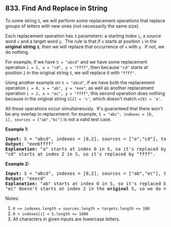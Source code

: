 ## 833. Find And Replace in String

<p>To some string <code>S</code>, we will perform some&nbsp;replacement&nbsp;operations that replace groups of letters with new ones (not necessarily the same size).</p>

<p>Each replacement operation has <code>3</code> parameters: a starting index <code>i</code>, a source word&nbsp;<code>x</code>&nbsp;and a target word&nbsp;<code>y</code>.&nbsp; The rule is that if <code><font face="monospace">x</font></code>&nbsp;starts at position <code>i</code>&nbsp;in the <strong>original</strong> <strong>string</strong> <strong><code>S</code></strong>, then we will replace that occurrence of&nbsp;<code>x</code>&nbsp;with&nbsp;<code>y</code>.&nbsp; If not, we do nothing.</p>

<p>For example, if we have&nbsp;<code>S = &quot;abcd&quot;</code>&nbsp;and we have some replacement operation&nbsp;<code>i = 2, x = &quot;cd&quot;, y = &quot;ffff&quot;</code>, then because&nbsp;<code>&quot;cd&quot;</code>&nbsp;starts at position <code><font face="monospace">2</font></code>&nbsp;in the original string <code>S</code>, we will replace it with <code>&quot;ffff&quot;</code>.</p>

<p>Using another example on <code>S = &quot;abcd&quot;</code>, if we have both the replacement operation <code>i = 0, x = &quot;ab&quot;, y = &quot;eee&quot;</code>, as well as another replacement operation&nbsp;<code>i = 2, x = &quot;ec&quot;, y = &quot;ffff&quot;</code>, this second operation does nothing because in the original string&nbsp;<code>S[2] = &#39;c&#39;</code>, which doesn&#39;t match&nbsp;<code>x[0] = &#39;e&#39;</code>.</p>

<p>All these operations occur simultaneously.&nbsp; It&#39;s guaranteed that there won&#39;t be any overlap in replacement: for example,&nbsp;<code>S = &quot;abc&quot;, indexes = [0, 1],&nbsp;sources = [&quot;ab&quot;,&quot;bc&quot;]</code> is not a valid test case.</p>

<p><strong>Example 1:</strong></p>

<pre>
<strong>Input: </strong>S = &quot;abcd&quot;, indexes = [0,2], sources = [&quot;a&quot;,&quot;cd&quot;], targets = [&quot;eee&quot;,&quot;ffff&quot;]
<strong>Output: </strong>&quot;eeebffff&quot;
<strong>Explanation:</strong> &quot;a&quot; starts at index 0 in S, so it&#39;s replaced by &quot;eee&quot;.
&quot;cd&quot; starts at index 2 in S, so it&#39;s replaced by &quot;ffff&quot;.
</pre>

<p><strong>Example 2:</strong></p>

<pre>
<strong>Input: </strong>S = &quot;abcd&quot;, indexes = [0,2], sources = [&quot;ab&quot;,&quot;ec&quot;], targets = [&quot;eee&quot;,&quot;ffff&quot;]
<strong>Output: </strong>&quot;eeecd&quot;
<strong>Explanation:</strong> &quot;ab&quot; starts at index 0 in S, so it&#39;s replaced by &quot;eee&quot;. 
&quot;ec&quot; doesn&#39;t starts at index 2 in the <strong>original</strong> S, so we do nothing.
</pre>

<p>Notes:</p>

<ol>
	<li><code>0 &lt;=&nbsp;indexes.length =&nbsp;sources.length =&nbsp;targets.length &lt;= 100</code></li>
	<li><code>0&nbsp;&lt;&nbsp;indexes[i]&nbsp;&lt; S.length &lt;= 1000</code></li>
	<li>All characters in given inputs are lowercase letters.</li>
</ol>

<p>&nbsp;</p>

